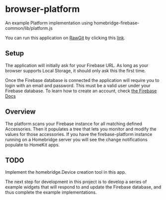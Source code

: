 # browser-platform
An example Platform implementation using homebridge-firebase-common/lib/platform.js

You can run this application on [RawGit](https://rawgit.com) by clicking this 
[link](https://cdn.rawgit.com/mlaanderson/homebridge-firebase-common/master/examples/browser-platform/index.html).

## Setup
The application will initially ask for your Firebase URL. As long as your
browser supports Local Storage, it should only ask this the first time.

Once the Firebase database is connected the application will require you
to login with an email and password. This must be a valid user under your
Firebase database. To learn how to create an account, check [the Firebase Docs](https://www.firebase.com/docs/web/guide/login/password.html)

## Overview
The platform scans your Firebase instance for all matching defined Accessories.
Then it populates a tree that lets you monitor and modify the values for those
accessories. If you have the firebase-platform instance running on a Homebridge
server you will see the change notifications populate to HomeKit apps.

## TODO
Implement the homebridge.Device creation tool in this app.

The next step for development in this project is to develop a series of 
example widgets that will respond to and update the Firebase database, and
thus complete the example implementations.